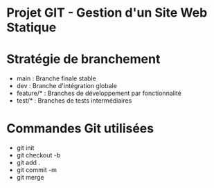 # Projet GIT - Gestion d'un Site Web Statique

# Stratégie de branchement
- main : Branche finale stable
- dev : Branche d'intégration globale
- feature/* : Branches de développement par fonctionnalité
- test/* : Branches de tests intermédiaires

# Commandes Git utilisées
- git init
- git checkout -b
- git add .
- git commit -m
- git merge
